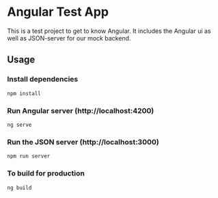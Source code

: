 # Angular Test App

This is a test project to get to know Angular. It includes the Angular ui as well as JSON-server for our mock backend.

## Usage

### Install dependencies

```
npm install
```

### Run Angular server (http://localhost:4200)

```
ng serve
```

### Run the JSON server (http://localhost:3000)

```
npm run server
```

### To build for production

```
ng build
```

